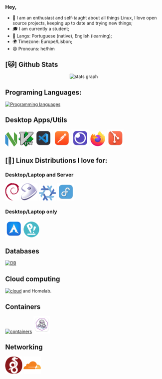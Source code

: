 ### Hey,
- 👤 I am an enthusiast and self-taught about all things Linux, I love open source projects, keeping up to date and trying new things;
- 🎓 I am currently a student;
- 💬 Langs: Portuguese (native), English (learning);
- 🌍 Timezone: Europe/Lisbon;
- 😄 Pronouns: he/him

## [🐱] Github Stats
<div align="center">
    <img height="" alt="stats graph" src="https://github-readme-stats.vercel.app/api?username=diogomdp&show_icons=true&theme=tokyonight&include_all_commits=true"/>
</div>

## Programing Languages:
[![Programming languages](https://skillicons.dev/icons?i=html,css,js,ts,bun,nodejs,c,nix,ruby,py,java)](https://skillicons.dev)

## Desktop Apps/Utils
<div>
    <img src=".github/assets/utils/neovim-mark-flat.svg" alt="neovim" width="38"/>
    <img src=".github/assets/utils/vim-svgrepo.svg" alt="Vim" width="49"/>
    <img src=".github/assets/utils/vscode.png" alt="vscode" width="55"/>
    <img src=".github/assets/utils/postman.png" alt="postman" width="55"/>
    <img src=".github/assets/utils/insomnia.png" alt="insomnia" width="55"/>
    <img src=".github/assets/utils/firefox-svgrepo.svg" alt="Firefox" width="50"/>
    <img src=".github/assets/utils/git.png" alt="git" width="55"/>
</div>

## [🐧] Linux Distributions I love for:
### Desktop/Laptop and Server
<div>
    <img src=".github/assets/distros/debian.svg" alt="Debian GNU/Linux" width="45"/>
    <img src=".github/assets/distros/gentoo-signet.svg" alt="Gentoo" width="55"/>
    <img src=".github/assets/distros/nixos.png" alt="NixOS" width="55"/>
    <img src=".github/assets/distros/fedora.png" alt="Fedora" width="55"/>
</div>

### Desktop/Laptop only
<div>
    <img src=".github/assets/distros/arch.png" alt="Arch Linux" width="55"/>
    <img src=".github/assets/distros/pop.png" alt="Pop!_OS" width="50"/>
</div>

## Databases
[![DB](https://skillicons.dev/icons?i=mysql,firebase)](https://skillicons.dev)

## Cloud computing
[![cloud](https://skillicons.dev/icons?i=aws)](https://skillicons.dev)
and Homelab.

## Containers
[![containers](https://skillicons.dev/icons?i=docker)](https://skillicons.dev)
<img src=".github/assets/utils/podman.png" alt="podman" width="55">

## Networking
<div>
    <img src=".github/assets/net/wireguard.svg" alt="WireGuard" width="55"/>
    <img src=".github/assets/net/cloudflare-svgrepo.svg" alt="Cloudflared" width="55"/>
</div>

